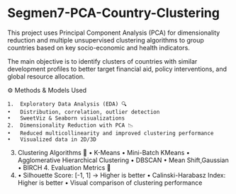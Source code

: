 # Segmen7-PCA-Country-Clustering
This project uses Principal Component Analysis (PCA) for dimensionality reduction and multiple unsupervised clustering algorithms to group countries based on key socio-economic and health indicators.

The main objective is to identify clusters of countries with similar development profiles to better target financial aid, policy interventions, and global resource allocation.

⚙️ Methods & Models Used

	1.	Exploratory Data Analysis (EDA) 🔍
	•	Distribution, correlation, outlier detection
	•	SweetViz & Seaborn visualizations
	2.	Dimensionality Reduction with PCA 📉
	•	Reduced multicollinearity and improved clustering performance
	•	Visualized data in 2D/3D
 3.	Clustering Algorithms 🔗
	•	K-Means
	•	Mini-Batch KMeans
	•	Agglomerative Hierarchical Clustering
	•	DBSCAN
	•	Mean Shift,Gaussian 
	•	BIRCH
	4.	Evaluation Metrics 🧪
 5.	
	•	Silhouette Score: [-1, 1] → Higher is better
	•	Calinski-Harabasz Index: Higher is better
	•	Visual comparison of clustering performance
